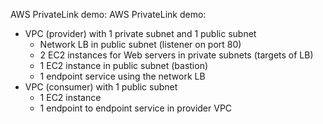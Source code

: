 AWS PrivateLink demo:
AWS PrivateLink demo:

- VPC (provider) with 1 private subnet and 1 public subnet
  - Network LB in public subnet (listener on port 80)
  - 2 EC2 instances for Web servers in private subnets (targets of LB)
  - 1 EC2 instance in public subnet (bastion)
  - 1 endpoint service using the network LB
- VPC (consumer) with 1 public subnet
  - 1 EC2 instance
  - 1 endpoint to endpoint service in provider VPC
